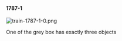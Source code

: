 #### 1787-1
![train-1787-1-0.png](https://github.com/lil-lab/nlvr/raw/master/nlvr/train/images/32/train-1787-1-0.png "train-1787-1-0.png")

One of the grey box has exactly three objects